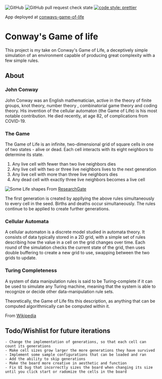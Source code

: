 ![GitHub](https://img.shields.io/github/license/rjcrter11/Conways-Game-of-Life?style=flat-square)
![GitHub pull request check state](https://img.shields.io/github/status/s/pulls/rjcrter11/Conways-Game-of-Life/6?label=zeit&logo=zeit&style=flat-square)
[![code style: prettier](https://img.shields.io/badge/code_style-prettier-ff69b4.svg?style=flat-square)](https://github.com/prettier/prettier)

App deployed at [conways-game-of-life](https://conways-game-of-life-two.vercel.app/)

# Conway's Game of life
 This project is my take on Conway's Game of Life, a deceptively simple simulation of an environment capable of producing great complexity with a few simple rules.

 ## About
 ### John Conway
 John Conway was an English mathematician, active in the theory of finite groups, knot theory, number theory , combinatorial game theory and coding theory. His invention of the cellular automaton (the Game of Life) is his most notable contribution. He died recently, at age 82, of complications from COVID-19. 
 ### The Game
The Game of Life is an infinite, two-dimensional grid of square cells in one of two states - alive or dead. Each cell interacts with its eight neighbors to determine its state. 
1. Any live cell with fewer than two live neighbors dies
2. Any live cell with two or three live neighbors lives to the next generation
3. Any live cell with more than three live neighbors dies
4. Any dead cell with exactly three live neighbors becomes a live cell

 ![Some Life shapes](https://www.researchgate.net/profile/Yan_Liu40/publication/274743186/figure/fig3/AS:667642776006657@1536189850143/Element-of-cellular-automata-CA-top-with-Conways-game-of-life-as-illustration.png)
 From [ResearchGate](https://www.researchgate.net/figure/Element-of-cellular-automata-CA-top-with-Conways-game-of-life-as-illustration_fig3_274743186)

The first generation is created by appllying the above rules simultaneously to every cell in the seed. Births and deaths occur simultaneously. The rules continue to be applied to create further generations. 

### Cellular Automata
A cellular automaton is a discrete model studied in automata theory. It consists of data typically stored in a 2D grid, with a simple set of rules describing how the value in a cell on the grid changes over time. 
Each round of the simulation checks the current state of the grid, then uses double buffering to create a new grid to use, swapping between the two grids to update. 
### Turing Completeness
A system of data manipulation rules is said to be Turing-complete if it can be used to simulate any Turing machine, meaning that the system is able to recognize or decide other data-manipulation rule sets. 

Theoretically, the Game of Life fits this description, as anything that can be computed algorithmically can be computed within it. 

From [Wikipedia](https://en.wikipedia.org/wiki/Conway%27s_Game_of_Life)


## Todo/Wishlist for future iterations
    - Change the implementation of generations, so that each cell can count its generations
    - Make cell sizes grow larger the more generations they have survived
    - Implement some sample configurations that can be loaded and ran
    - Add the ability to skip generations
    - Make the board more creative in aesthetic and function 
    - Fix UI bug that incorrectly sizes the board when changing its size until you click start or radomize the cells in the board 
  

